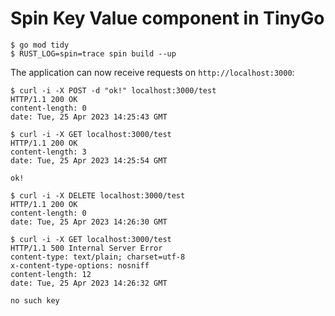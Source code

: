# Spin Key Value component in TinyGo

```shell
$ go mod tidy
$ RUST_LOG=spin=trace spin build --up
```

The application can now receive requests on `http://localhost:3000`:

```shell
$ curl -i -X POST -d "ok!" localhost:3000/test
HTTP/1.1 200 OK
content-length: 0
date: Tue, 25 Apr 2023 14:25:43 GMT

$ curl -i -X GET localhost:3000/test
HTTP/1.1 200 OK
content-length: 3
date: Tue, 25 Apr 2023 14:25:54 GMT

ok!

$ curl -i -X DELETE localhost:3000/test
HTTP/1.1 200 OK
content-length: 0
date: Tue, 25 Apr 2023 14:26:30 GMT

$ curl -i -X GET localhost:3000/test
HTTP/1.1 500 Internal Server Error
content-type: text/plain; charset=utf-8
x-content-type-options: nosniff
content-length: 12
date: Tue, 25 Apr 2023 14:26:32 GMT

no such key
```
